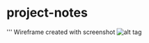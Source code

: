 # project-notes

'''
	Wireframe created with screenshot
	 ![alt tag](http:///Users/Dipshikha/Desktop/to/img.png)